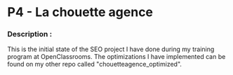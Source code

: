 # P4 - La chouette agence

### Description :

This is the initial state of the SEO project I have done during my training program at OpenClassrooms. The optimizations I have implemented can be found on my other repo called "chouetteagence_optimized".

